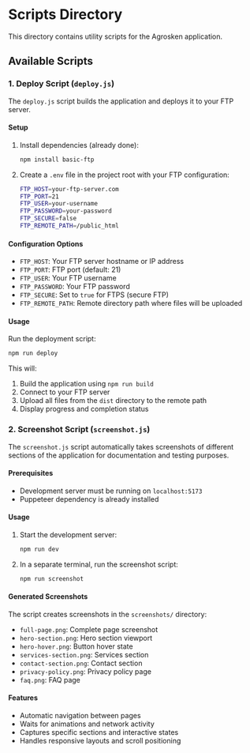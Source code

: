 # Scripts Directory

This directory contains utility scripts for the Agrosken application.

## Available Scripts

### 1. Deploy Script (`deploy.js`)

The `deploy.js` script builds the application and deploys it to your FTP server.

#### Setup

1. Install dependencies (already done):
   ```bash
   npm install basic-ftp
   ```

2. Create a `.env` file in the project root with your FTP configuration:
   ```bash
   FTP_HOST=your-ftp-server.com
   FTP_PORT=21
   FTP_USER=your-username
   FTP_PASSWORD=your-password
   FTP_SECURE=false
   FTP_REMOTE_PATH=/public_html
   ```

#### Configuration Options

- `FTP_HOST`: Your FTP server hostname or IP address
- `FTP_PORT`: FTP port (default: 21)
- `FTP_USER`: Your FTP username
- `FTP_PASSWORD`: Your FTP password
- `FTP_SECURE`: Set to `true` for FTPS (secure FTP)
- `FTP_REMOTE_PATH`: Remote directory path where files will be uploaded

#### Usage

Run the deployment script:
```bash
npm run deploy
```

This will:
1. Build the application using `npm run build`
2. Connect to your FTP server
3. Upload all files from the `dist` directory to the remote path
4. Display progress and completion status

### 2. Screenshot Script (`screenshot.js`)

The `screenshot.js` script automatically takes screenshots of different sections of the application for documentation and testing purposes.

#### Prerequisites

- Development server must be running on `localhost:5173`
- Puppeteer dependency is already installed

#### Usage

1. Start the development server:
   ```bash
   npm run dev
   ```

2. In a separate terminal, run the screenshot script:
   ```bash
   npm run screenshot
   ```

#### Generated Screenshots

The script creates screenshots in the `screenshots/` directory:
- `full-page.png`: Complete page screenshot
- `hero-section.png`: Hero section viewport
- `hero-hover.png`: Button hover state
- `services-section.png`: Services section
- `contact-section.png`: Contact section
- `privacy-policy.png`: Privacy policy page
- `faq.png`: FAQ page

#### Features

- Automatic navigation between pages
- Waits for animations and network activity
- Captures specific sections and interactive states
- Handles responsive layouts and scroll positioning 
